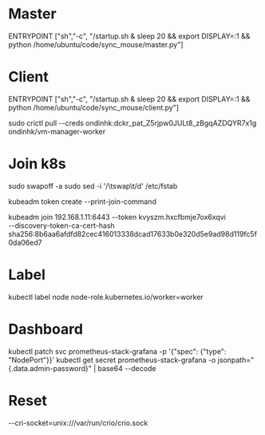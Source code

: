 # Master
ENTRYPOINT ["sh","-c", "/startup.sh & sleep 20 && export DISPLAY=:1 && python /home/ubuntu/code/sync_mouse/master.py"]

# Client
ENTRYPOINT ["sh","-c", "/startup.sh & sleep 20 && export DISPLAY=:1 && python /home/ubuntu/code/sync_mouse/client.py"]

sudo crictl pull --creds ondinhk:dckr_pat_Z5rjpw0JULt8_zBgqAZDQYR7x1g ondinhk/vm-manager-worker

# Join k8s
sudo swapoff -a
sudo sed -i '/\tswap\t/d' /etc/fstab

kubeadm token create --print-join-command

kubeadm join 192.168.1.11:6443 --token kvyszm.hxcfbmje7ox6xqvi \
	--discovery-token-ca-cert-hash sha256:8b6aa6afdfd82cec416013338dcad17633b0e320d5e9ad98d119fc5f0da06ed7

# Label
kubectl label node <name> node-role.kubernetes.io/worker=worker

# Dashboard
kubectl patch svc prometheus-stack-grafana -p '{"spec": {"type": "NodePort"}}'
kubectl get secret prometheus-stack-grafana -o jsonpath="{.data.admin-password}" | base64 --decode

# Reset
--cri-socket=unix:///var/run/crio/crio.sock